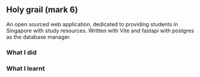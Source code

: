 ## Holy grail (mark 6)

An open sourced web application, dedicated to providing students in Singapore with study resources. Written with Vite and fastapi with postgres as the database manager. 

### What I did

### What I learnt

